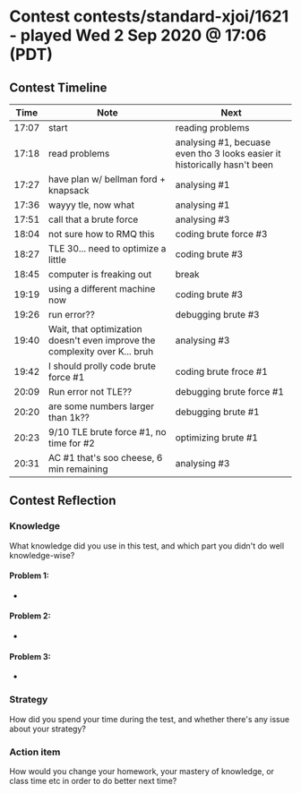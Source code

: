 # Contest contests/standard-xjoi/1621 - played Wed 2 Sep 2020 @ 17:06 (PDT)

## Contest Timeline

| Time | Note | Next |
|----|----|----|
17:07 | start | reading problems
17:18 | read problems | analysing #1, becuase even tho 3 looks easier it historically hasn't been
17:27 | have plan w/ bellman ford + knapsack | analysing #1
17:36 | wayyy tle, now what | analysing #1
17:51 | call that a brute force | analysing #3
18:04 | not sure how to RMQ this | coding brute force #3
18:27 | TLE 30... need to optimize a little | coding brute #3
18:45 | computer is freaking out | break
19:19 | using a different machine now | coding brute #3
19:26 | run error?? | debugging brute #3
19:40 | Wait, that optimization doesn't even improve the complexity over K... bruh | analysing #3
19:42 | I should prolly code brute force #1 | coding brute froce #1
20:09 | Run error not TLE?? | debugging brute force #1
20:20 | are some numbers larger than 1k?? | debugging brute #1
20:23 | 9/10 TLE brute force #1, no time for #2 | optimizing brute #1
20:31 | AC #1 that's soo cheese, 6 min remaining | analysing #3

## Contest Reflection

### Knowledge
What knowledge did you use in this test, and which part you didn't do well knowledge-wise?

#### Problem 1:

-

#### Problem 2:

-

#### Problem 3:

-

### Strategy
How did you spend your time during the test, and whether there's any issue about your strategy?

### Action item
How would you change your homework, your mastery of knowledge, or class time etc in order to do better next time?
